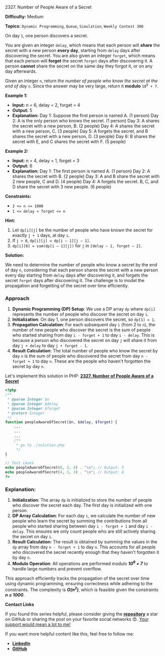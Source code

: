2327\. Number of People Aware of a Secret

**Difficulty:** Medium

**Topics:** `Dynamic Programming`, `Queue`, `Simulation`, `Weekly Contest 300`

On day `1`, one person discovers a secret.

You are given an integer `delay`, which means that each person will **share** the secret with a new person **every day**, starting from `delay` days after discovering the secret. You are also given an integer `forget`, which means that each person will **forget** the secret `forget` days after discovering it. A person **cannot** share the secret on the same day they forgot it, or on any day afterwards.

Given an integer `n`, return _the number of people who know the secret at the end of day `n`_. Since the answer may be very large, return it **modulo** <code>10<sup>9</sup> + 7</code>.

**Example 1:**

- **Input:** n = 6, delay = 2, forget = 4
- **Output:** 5
- **Explanation:**
  Day 1: Suppose the first person is named A. (1 person)
  Day 2: A is the only person who knows the secret. (1 person)
  Day 3: A shares the secret with a new person, B. (2 people)
  Day 4: A shares the secret with a new person, C. (3 people)
  Day 5: A forgets the secret, and B shares the secret with a new person, D. (3 people)
  Day 6: B shares the secret with E, and C shares the secret with F. (5 people)

**Example 2:**

- **Input:** n = 4, delay = 1, forget = 3
- **Output:** 6
- **Explanation:**
  Day 1: The first person is named A. (1 person)
  Day 2: A shares the secret with B. (2 people)
  Day 3: A and B share the secret with 2 new people, C and D. (4 people)
  Day 4: A forgets the secret. B, C, and D share the secret with 3 new people. (6 people)

**Constraints:**

- `2 <= n <= 1000`
- `1 <= delay < forget <= n`



**Hint:**
1. Let `dp[i][j]` be the number of people who have known the secret for exactly `j + 1` days, at day `i`.
2. If `j > 0`, `dp[i][j] = dp[i – 1][j – 1]`.
3. `dp[i][0] = sum(dp[i – 1][j])` for `j` in `[delay – 1, forget – 2]`.






**Solution:**

We need to determine the number of people who know a secret by the end of day `n`, considering that each person shares the secret with a new person every day starting from `delay` days after discovering it, and forgets the secret `forget` days after discovering it. The challenge is to model the propagation and forgetting of the secret over time efficiently.

### Approach
1. **Dynamic Programming (DP) Setup**: We use a DP array `dp` where `dp[i]` represents the number of people who discover the secret on day `i`.
2. **Initialization**: On day 1, one person discovers the secret, so `dp[1] = 1`.
3. **Propagation Calculation**: For each subsequent day `i` (from 2 to `n`), the number of new people who discover the secret is the sum of people who started sharing from day `i - forget + 1` to day `i - delay`. This is because a person who discovered the secret on day `j` will share it from day `j + delay` to day `j + forget - 1`.
4. **Result Calculation**: The total number of people who know the secret by day `n` is the sum of people who discovered the secret from day `n - forget + 1` to day `n`. These are the people who haven't forgotten the secret by day `n`.

Let's implement this solution in PHP: **[2327. Number of People Aware of a Secret](https://github.com/mah-shamim/leet-code-in-php/tree/main/algorithms/002327-number-of-people-aware-of-a-secret/solution.php)**

```php
<?php
/**
 * @param Integer $n
 * @param Integer $delay
 * @param Integer $forget
 * @return Integer
 */
function peopleAwareOfSecret($n, $delay, $forget) {
    ...
    ...
    ...
    /**
     * go to ./solution.php
     */
}

// Test cases
echo peopleAwareOfSecret(6, 2, 4) . "\n"; // Output: 5
echo peopleAwareOfSecret(4, 1, 3) . "\n"; // Output: 6
?>
```

### Explanation:

1. **Initialization**: The array `dp` is initialized to store the number of people who discover the secret each day. The first day is initialized with one person.
2. **DP Array Calculation**: For each day `i`, we calculate the number of new people who learn the secret by summing the contributions from all people who started sharing between day `i - forget + 1` and day `i - delay`. This ensures we only count people who are still actively sharing the secret on day `i`.
3. **Result Calculation**: The result is obtained by summing the values in the `dp` array from day `n - forget + 1` to day `n`. This accounts for all people who discovered the secret recently enough that they haven't forgotten it by day `n`.
4. **Modulo Operation**: All operations are performed modulo _**10<sup>9</sup> + 7**_ to handle large numbers and prevent overflow.

This approach efficiently tracks the propagation of the secret over time using dynamic programming, ensuring correctness while adhering to the constraints. The complexity is _**O(n<sup>2</sup>)**_, which is feasible given the constraints _**n ≤ 1000**_.

**Contact Links**

If you found this series helpful, please consider giving the **[repository](https://github.com/mah-shamim/leet-code-in-php)** a star on GitHub or sharing the post on your favorite social networks 😍. [Your support would mean a lot to me!](https://jackaltimer.com/hzk8jsphf8?key=5ba736283dafd7f94a84865e3cc3d775)

If you want more helpful content like this, feel free to follow me:

- **[LinkedIn](https://www.linkedin.com/in/arifulhaque/)**
- **[GitHub](https://github.com/mah-shamim)**